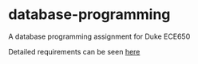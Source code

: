 # database-programming
A database programming assignment for Duke ECE650

Detailed requirements can be seen [here](https://github.com/Charlmzz/database-programming/blob/main/Project%204.pdf)
